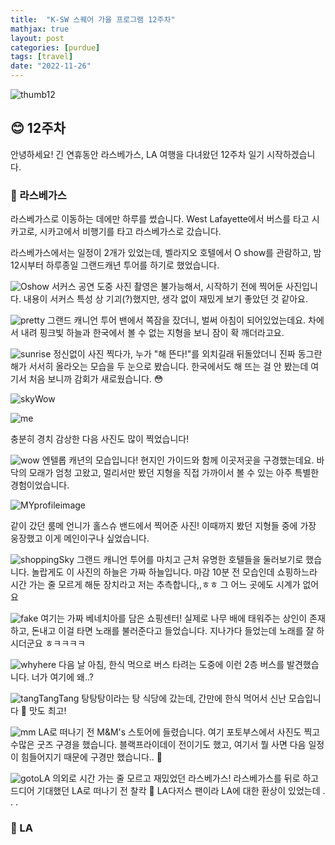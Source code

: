 ```yaml
---
title:  "K-SW 스퀘어 가을 프로그램 12주차"
mathjax: true
layout: post
categories: [purdue]
tags: [travel]
date: "2022-11-26"
---
```


![thumb12](/assets/photos/twelve/thumb12.jpg)



## 😊 12주차

안녕하세요! 긴 연휴동안 라스베가스, LA 여행을 다녀왔던 12주차 일기 시작하겠습니다.

### 🚐 라스베가스

라스베가스로 이동하는 데에만 하루를 썼습니다. West Lafayette에서 버스를 타고 시카고로, 시카고에서 비행기를 타고 라스베가스로 갔습니다.

라스베가스에서는 일정이 2개가 있었는데, 벨라지오 호텔에서 O show를 관람하고, 밤 12시부터 하루종일 그랜드캐년 투어를 하기로 했었습니다.

![Oshow](/assets/photos/twelve/Oshow.jpg)
서커스 공연 도중 사진 촬영은 불가능해서, 시작하기 전에 찍어둔 사진입니다. 내용이 서커스 특성 상 기괴(?)했지만, 생각 없이 재밌게 보기 좋았던 것 같아요.

![pretty](/assets/photos/twelve/pretty.jpg)
그랜드 캐니언 투어 밴에서 쪽잠을 잤더니, 벌써 아침이 되어있었는데요. 차에서 내려 핑크빛 하늘과 한국에서 볼 수 없는 지형을 보니 잠이 확 깨더라고요.

![sunrise](/assets/photos/twelve/sunrise.jpg)
정신없이 사진 찍다가, 누가 "해 뜬다!"를 외치길래 뒤돌았더니 진짜 동그란 해가 서서히 올라오는 모습을 두 눈으로 봤습니다. 한국에서도 해 뜨는 걸 안 봤는데 여기서 처음 보니까 감회가 새로웠습니다. 😳

![skyWow](/assets/photos/twelve/skyWow.jpg)

![me](/assets/photos/twelve/me.jpg)

충분히 경치 감상한 다음 사진도 많이 찍었습니다!

![wow](/assets/photos/twelve/wow.jpg)
엔텔롭 캐년의 모습입니다! 현지인 가이드와 함께 이곳저곳을 구경했는데요. 바닥의 모래가 엄청 고왔고, 멀리서만 봤던 지형을 직접 가까이서 볼 수 있는 아주 특별한 경험이었습니다.

![MYprofileimage](/assets/photos/twelve/MYprofileimage.jpg)

같이 갔던 룸메 언니가 홀스슈 밴드에서 찍어준 사진! 이때까지 봤던 지형들 중에 가장 웅장했고 이게 메인이구나 싶었습니다.

![shoppingSky](/assets/photos/twelve/shoppingSky.jpg)
그랜드 캐니언 투어를 마치고 근처 유명한 호텔들을 둘러보기로 했습니다. 놀랍게도 이 사진의 하늘은 가짜 하늘입니다. 마감 10분 전 모습인데 쇼핑하느라 시간 가는 줄 모르게 해둔 장치라고 저는 추측합니다,,ㅎㅎ 그 어느 곳에도 시계가 없어요

![fake](/assets/photos/twelve/fake.jpg)
여기는 가짜 베네치아를 담은 쇼핑센터! 실제로 나무 배에 태워주는 상인이 존재하고, 돈내고 이걸 타면 노래를 불러준다고 들었습니다. 지나가다 들었는데 노래를 잘 하시더군요 ㅎㅋㅋㅋㅋ

![whyhere](/assets/photos/twelve/whyhere.jpg)
다음 날 아침, 한식 먹으로 버스 타려는 도중에 이런 2층 버스를 발견했습니다. 너가 여기에 왜..?

![tangTangTang](/assets/photos/twelve/tangTangTang.jpg)
탕탕탕이라는 탕 식당에 갔는데, 간만에 한식 먹어서 신난 모습입니다 💃 맛도 최고!

![mm](/assets/photos/twelve/mm.jpg)
LA로 떠나기 전 M&M's 스토어에 들렸습니다. 여기 포토부스에서 사진도 찍고 수많은 굿즈 구경을 했습니다. 블랙프라이데이 전이기도 했고, 여기서 뭘 사면 다음 일정이 힘들어지기 때문에 구경만 했습니다.. 🤨

![gotoLA](/assets/photos/twelve/gotoLA.jpg)
의외로 시간 가는 줄 모르고 재밌었던 라스베가스! 라스베가스를 뒤로 하고 드디어 기대했던 LA로 떠나기 전 찰칵 📸 LA다저스 팬이라 LA에 대한 환상이 있었는데 . . . 

### 🚌 LA
